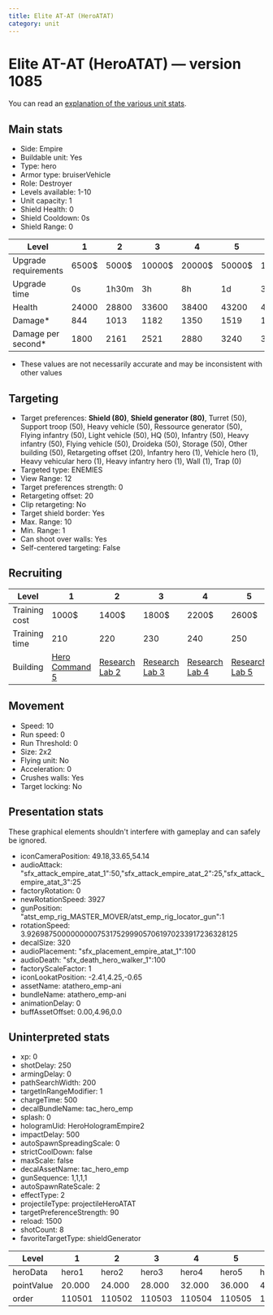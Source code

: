 ```yaml
---
title: Elite AT-AT (HeroATAT)
category: unit
---
```


# Elite AT-AT (HeroATAT) — version 1085

You can read an [explanation  of the various unit stats](unitexplained.md).

## Main stats

  * Side: Empire
  * Buildable unit: Yes
  * Type: hero
  * Armor type: bruiserVehicle
  * Role: Destroyer
  * Levels available: 1-10
  * Unit capacity: 1
  * Shield Health: 0
  * Shield Cooldown: 0s
  * Shield Range: 0

|Level               |1    |2    |3     |4     |5     |6      |7      |8      |9       |10      |
|--------------------|-----|-----|------|------|------|-------|-------|-------|--------|--------|
|Upgrade requirements|6500$|5000$|10000$|20000$|50000$|135000$|225000$|450000$|1500000$|2500000$|
|Upgrade time        |0s   |1h30m|3h    |8h    |1d    |3d     |5d     |1w     |1w3d    |2w      |
|Health              |24000|28800|33600 |38400 |43200 |48000  |52800  |57600  |62400   |72000   |
|Damage*             |844  |1013 |1182  |1350  |1519  |1688   |1857   |2025   |2194    |2532    |
|Damage per second*  |1800 |2161 |2521  |2880  |3240  |3601   |3961   |4320   |4680    |5401    |

* These values are not necessarily accurate and may be inconsistent with other values

## Targeting

  * Target preferences: **Shield (80)**, **Shield generator (80)**, Turret (50), Support troop (50), Heavy vehicle (50), Ressource generator (50), Flying infantry (50), Light vehicle (50), HQ (50), Infantry (50), Heavy infantry (50), Flying vehicle (50), Droideka (50), Storage (50), Other building (50), Retargeting offset (20), Infantry hero (1), Vehicle hero (1), Heavy vehicular hero (1), Heavy infantry hero (1), Wall (1), Trap (0)
  * Targeted type: ENEMIES
  * View Range: 12
  * Target preferences strength: 0
  * Retargeting offset: 20
  * Clip retargeting: No
  * Target shield border: Yes
  * Max. Range: 10
  * Min. Range: 1
  * Can shoot over walls: Yes
  * Self-centered targeting: False

## Recruiting

|Level        |1                                           |2                                      |3                                      |4                                      |5                                      |6                                      |7                                      |8                                      |9                                      |10                                      |
|-------------|--------------------------------------------|---------------------------------------|---------------------------------------|---------------------------------------|---------------------------------------|---------------------------------------|---------------------------------------|---------------------------------------|---------------------------------------|----------------------------------------|
|Training cost|1000$                                       |1400$                                  |1800$                                  |2200$                                  |2600$                                  |3000$                                  |3400$                                  |3800$                                  |4200$                                  |4600$                                   |
|Training time|210                                         |220                                    |230                                    |240                                    |250                                    |260                                    |270                                    |280                                    |290                                    |300                                     |
|Building     |[Hero Command 5](empireTacticalCommand.html)|[Research Lab 2](empireOffenseLab.html)|[Research Lab 3](empireOffenseLab.html)|[Research Lab 4](empireOffenseLab.html)|[Research Lab 5](empireOffenseLab.html)|[Research Lab 6](empireOffenseLab.html)|[Research Lab 7](empireOffenseLab.html)|[Research Lab 8](empireOffenseLab.html)|[Research Lab 9](empireOffenseLab.html)|[Research Lab 10](empireOffenseLab.html)|

## Movement

  * Speed: 10
  * Run speed: 0
  * Run Threshold: 0
  * Size: 2x2
  * Flying unit: No
  * Acceleration: 0
  * Crushes walls: Yes
  * Target locking: No

## Presentation stats

These graphical elements shouldn't interfere with gameplay and can safely be ignored.

  * iconCameraPosition: 49.18,33.65,54.14
  * audioAttack: "sfx_attack_empire_atat_1":50,"sfx_attack_empire_atat_2":25,"sfx_attack_empire_atat_3":25
  * factoryRotation: 0
  * newRotationSpeed: 3927
  * gunPosition: "atst_emp_rig_MASTER_MOVER/atst_emp_rig_locator_gun":1
  * rotationSpeed: 3.92698750000000007531752999057061970233917236328125
  * decalSize: 320
  * audioPlacement: "sfx_placement_empire_atat_1":100
  * audioDeath: "sfx_death_hero_walker_1":100
  * factoryScaleFactor: 1
  * iconLookatPosition: -2.41,4.25,-0.65
  * assetName: atathero_emp-ani
  * bundleName: atathero_emp-ani
  * animationDelay: 0
  * buffAssetOffset: 0.00,4.96,0.0

## Uninterpreted stats

  * xp: 0
  * shotDelay: 250
  * armingDelay: 0
  * pathSearchWidth: 200
  * targetInRangeModifier: 1
  * chargeTime: 500
  * decalBundleName: tac_hero_emp
  * splash: 0
  * hologramUid: HeroHologramEmpire2
  * impactDelay: 500
  * autoSpawnSpreadingScale: 0
  * strictCoolDown: false
  * maxScale: false
  * decalAssetName: tac_hero_emp
  * gunSequence: 1,1,1,1
  * autoSpawnRateScale: 2
  * effectType: 2
  * projectileType: projectileHeroATAT
  * targetPreferenceStrength: 90
  * reload: 1500
  * shotCount: 8
  * favoriteTargetType: shieldGenerator

|Level     |1     |2     |3     |4     |5     |6     |7     |8     |9     |10    |
|----------|------|------|------|------|------|------|------|------|------|------|
|heroData  |hero1 |hero2 |hero3 |hero4 |hero5 |hero6 |hero7 |hero8 |hero9 |hero10|
|pointValue|20.000|24.000|28.000|32.000|36.000|40.000|44.000|48.000|52.000|60.000|
|order     |110501|110502|110503|110504|110505|110506|110507|110508|110509|110510|

